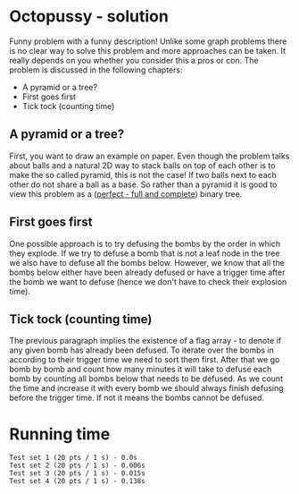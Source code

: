 # Octopussy - solution
Funny problem with a funny description! Unlike some graph problems there is no clear way to solve this problem and more approaches can be taken. It really depends on you whether you consider this a pros or con. The problem is discussed in the following chapters:
- A pyramid or a tree?
- First goes first
- Tick tock (counting time)

## A pyramid or a tree?
First, you want to draw an example on paper. Even though the problem talks about balls and a natural 2D way to stack balls on top of each other is to make the so called pyramid, this is not the case! If two balls next to each other do not share a ball as a base. So rather than a pyramid it is good to view this problem as a ([perfect - full and complete](https://en.wikipedia.org/wiki/Binary_tree#Types_of_binary_trees)) binary tree.

## First goes first
One possible approach is to try defusing the bombs by the order in which they explode. If we try to defuse a bomb that is not a leaf node in the tree we also have to defuse all the bombs below. However, we know that all the bombs below either have been already defused or have a trigger time after the bomb we want to defuse (hence we don't have to check their explosion time).

## Tick tock (counting time)
The previous paragraph implies the existence of a flag array - to denote if any given bomb has already been defused. To iterate over the bombs in according to their trigger time we need to sort them first. After that we go bomb by bomb and count how many minutes it will take to defuse each bomb by counting all bombs below that needs to be defused. As we count the time and increase it with every bomb we should always finish defusing before the trigger time. If not it means the bombs cannot be defused.

# Running time
    Test set 1 (20 pts / 1 s) - 0.0s
    Test set 2 (20 pts / 1 s) - 0.006s
    Test set 3 (20 pts / 1 s) - 0.015s
    Test set 4 (20 pts / 1 s) - 0.138s
